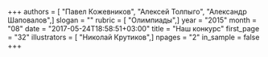 +++
authors = [ "Павел Кожевников", "Алексей Толпыго", "Александр Шаповалов",]
slogan = ""
rubric = [ "Олимпиады",]
year = "2015"
month = "08"
date = "2017-05-24T18:58:51+03:00"
title = "Наш конкурс"
first_page = "32"
illustrators = [ "Николай Крутиков",]
npages = "2"
in_sample = false
+++
